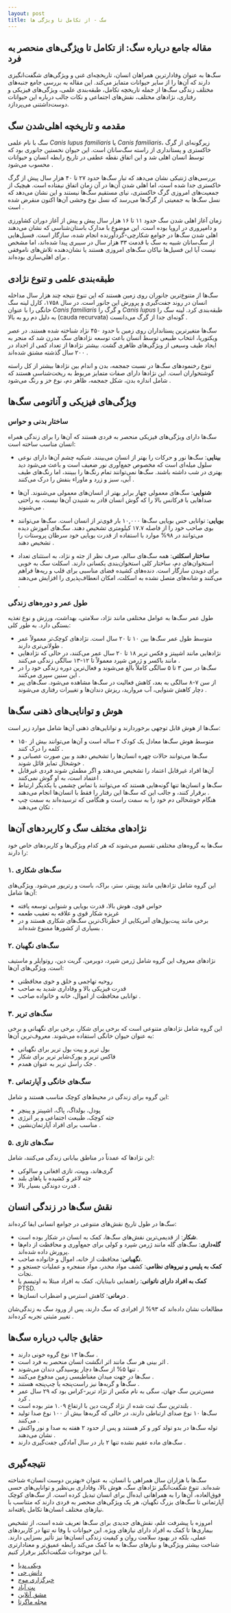 ```yaml
---
layout: post
title: سگ - از تکامل تا ویژگی ها
---
```


## مقاله جامع درباره سگ: از تکامل تا ویژگی‌های منحصر به فرد

سگ‌ها به عنوان وفادارترین همراهان انسان، تاریخچه‌ای غنی و ویژگی‌های شگفت‌انگیزی دارند که آن‌ها را از سایر حیوانات متمایز می‌کند. این مقاله به بررسی جامع جنبه‌های مختلف زندگی سگ‌ها از جمله تاریخچه تکامل، طبقه‌بندی علمی، ویژگی‌های فیزیکی و رفتاری، نژادهای مختلف، نقش‌های اجتماعی و نکات جالب درباره این حیوانات دوست‌داشتنی می‌پردازد.

## مقدمه و تاریخچه اهلی‌شدن سگ

سگ با نام علمی *Canis lupus familiaris* یا *Canis familiaris*، زیرگونه‌ای از گرگ خاکستری و پستانداری از راسته سگ‌سانان است. این حیوان نخستین جانوری بود که توسط انسان اهلی شد و این اتفاق نقطه عطفی در تاریخ رابطه انسان و حیوانات محسوب می‌شود .

بررسی‌های ژنتیکی نشان می‌دهد که تبار سگ‌ها حدود ۲۷ تا ۴۰ هزار سال پیش از گرگ خاکستری جدا شده است، اما اهلی شدن آن‌ها در آن زمان اتفاق نیفتاده است. هیچیک از جمعیت‌های امروزی گرگ خاکستری، نیای مستقیم سگ‌ها نیستند و این نشان می‌دهد که نسل سگ‌ها به جمعیتی از گرگ‌ها می‌رسد که نسل نوع وحشی آن‌ها اکنون منقرض شده است .

زمان آغاز اهلی شدن سگ حدود ۱۱ تا ۱۶ هزار سال پیش و پیش از آغاز دوران کشاورزی و دامپروری در اروپا بوده است. این موضوع با مدارک باستان‌شناسی که نشان می‌دهند اهلی شدن سگ‌ها در جوامع شکارچی-گردآورنده انجام شده، سازگار است. فسیل‌هایی از سگ‌سانان شبیه به سگ با قدمت ۳۳ هزار سال در سیبری پیدا شده‌اند، اما مشخص نیست آیا این فسیل‌ها نیاکان سگ‌های امروزی هستند یا نشان‌دهنده تلاش‌های ناموفقی برای اهلی‌سازی بوده‌اند .

## طبقه‌بندی علمی و تنوع نژادی

سگ‌ها از متنوع‌ترین جانوران روی زمین هستند که این تنوع نتیجه چند هزار سال مداخله انسان در روند جفت‌گیری و پرورش این جانور است. در سال ۱۷۵۸، کارل لینه سگ خانگی را با عنوان *Canis familiaris* و گرگ را *Canis lupus* طبقه‌بندی کرد. لینه سگ را به دلیل دم رو به بالا (cauda recurvata) گونه‌ای جدا از گرگ می‌دانست .

سگ‌ها متغیرترین پستانداران روی زمین با حدود ۴۵۰ نژاد شناخته شده هستند. در عصر ویکتوریا، انتخاب طبیعی توسط انسان باعث توسعه نژادهای سگ مدرن شد که منجر به ایجاد طیف وسیعی از ویژگی‌های ظاهری گشت. بیشتر نژادها از تعداد کمی از اجداد در ۲۰۰ سال گذشته مشتق شده‌اند .

تنوع رخنمودهای سگ‌ها در نسبت جمجمه، بدن و اندام بین نژادها بیشتر از کل راسته گوشتخواران است. این نژادها دارای صفات متمایز مربوط به ریخت‌شناسی هستند که شامل اندازه بدن، شکل جمجمه، ظاهر دم، نوع خز و رنگ می‌شود .

## ویژگی‌های فیزیکی و آناتومی سگ‌ها

### ساختار بدنی و حواس

سگ‌ها دارای ویژگی‌های فیزیکی منحصر به فردی هستند که آن‌ها را برای زندگی همراه انسان مناسب ساخته است:

- **بینایی**: سگ‌ها نور و حرکات را بهتر از انسان می‌بینند. شبکیه چشم آن‌ها دارای نوعی سلول میله‌ای است که مخصوص جمع‌آوری نور ضعیف است و باعث می‌شود دید بهتری در شب داشته باشند. سگ‌ها نمی‌توانند تمام رنگ‌ها را ببینند، اما رنگ‌های طیف آبی، سبز و زرد و ماوراء بنفش را درک می‌کنند .

- **شنوایی**: سگ‌های معمولی چهار برابر بهتر از انسان‌های معمولی می‌شنوند. آن‌ها صداهایی با فرکانس بالا را که گوش انسان قادر به شنیدن آن‌ها نیست، به راحتی می‌شنوند .

- **بویایی**: توانایی حس بویایی سگ‌ها ۱۰,۰۰۰ بار قوی‌تر از انسان است. سگ‌ها می‌توانند بوی صاحب خود را از فاصله ۱۷.۷ کیلومتری تشخیص دهند. سگ‌های آموزش دیده می‌توانند در ۹۸% موارد با استفاده از قدرت بویایی خود سرطان پروستات را تشخیص دهند .

- **ساختار اسکلتی**: همه سگ‌های سالم، صرف نظر از جثه و نژاد، به استثنای تعداد استخوان‌های دم، ساختار کلی استخوان‌بندی یکسانی دارند. اسکلت سگ به خوبی برای دویدن سازگار است. دنده‌های کشیده فضای مناسبی برای قلب و ریه‌ها فراهم می‌کنند و شانه‌های متصل نشده به اسکلت، امکان انعطاف‌پذیری را افزایش می‌دهند .

### طول عمر و دوره‌های زندگی

طول عمر سگ‌ها به عوامل مختلفی مانند نژاد، سلامتی، بهداشت، ورزش و نوع تغذیه بستگی دارد. به طور کلی:

- متوسط طول عمر سگ‌ها بین ۱۰ تا ۲۰ سال است. نژادهای کوچک‌تر معمولاً عمر طولانی‌تری دارند .
- نژادهایی مانند اشپیتز و فکس تریر ۱۸ تا ۲۰ سال عمر می‌کنند، در حالی که نژادهایی مانند باکسر و ژرمن شپرد معمولاً تا ۱۲-۱۳ سالگی زندگی می‌کنند .
- سگ‌ها در سن ۳ تا ۵ سالگی کاملاً بالغ می‌شوند و فعال‌ترین دوره زندگی خود را در این سنین سپری می‌کنند .
- از سن ۷-۸ سالگی به بعد، کاهش فعالیت در سگ‌ها مشاهده می‌شود. سگ‌های پیر دچار کاهش شنوایی، آب مروارید، ریزش دندان‌ها و تغییرات رفتاری می‌شوند .

## هوش و توانایی‌های ذهنی سگ‌ها

سگ‌ها از هوش قابل توجهی برخوردارند و توانایی‌های ذهنی آن‌ها شامل موارد زیر است:

- متوسط هوش سگ‌ها معادل یک کودک ۲ ساله است و آن‌ها می‌توانند بیش از ۱۵۰ کلمه را درک کنند .
- سگ‌ها می‌توانند حالات چهره انسان‌ها را تشخیص دهند و بین صورت عصبانی و خوشحال تمایز قائل شوند .
- آن‌ها افراد غیرقابل اعتماد را تشخیص می‌دهند و اگر مطمئن شوند فردی غیرقابل اعتماد است، به او گوش نمی‌کنند .
- سگ‌ها و انسان‌ها تنها گونه‌هایی هستند که می‌توانند با تماس چشمی با یکدیگر ارتباط برقرار کنند، و جالب این که سگ‌ها این رفتار را فقط با انسان‌ها انجام می‌دهند .
- هنگام خوشحالی دم خود را به سمت راست و هنگامی که ترسیده‌اند به سمت چپ تکان می‌دهند .

## نژادهای مختلف سگ و کاربردهای آن‌ها

سگ‌ها به گروه‌های مختلفی تقسیم می‌شوند که هر کدام ویژگی‌ها و کاربردهای خاص خود را دارند:

### ۱. سگ‌های شکاری

این گروه شامل نژادهایی مانند پوینتر، ستر، براک، باست و رتریور می‌شود. ویژگی‌های آن‌ها شامل:

- حواس قوی، هوش بالا، قدرت بویایی و شنوایی توسعه یافته
- غریزه شکار قوی و علاقه به تعقیب طعمه
- برخی مانند پیت‌بول‌های آمریکایی از خطرناک‌ترین سگ‌های شکاری هستند و در بسیاری از کشورها ممنوع شده‌اند .

### ۲. سگ‌های نگهبان

نژادهای معروف این گروه شامل ژرمن شپرد، دوبرمن، گریت دین، روتوایلر و ماستیف است. ویژگی‌های آن‌ها:

- روحیه تهاجمی و خلق و خوی محافظتی
- قدرت فیزیکی بالا و وفاداری شدید به صاحب
- توانایی محافظت از اموال، خانه و خانواده صاحب .

### ۳. سگ‌های تریر

این گروه شامل نژادهای متنوعی است که برخی برای شکار، برخی برای نگهبانی و برخی به عنوان حیوان خانگی استفاده می‌شوند. معروف‌ترین آن‌ها:

- بول تریر و پیت بول تریر برای نگهبانی
- فاکس تریر و یورک‌شایر تریر برای شکار
- جک راسل تریر به عنوان همدم .

### ۴. سگ‌های خانگی و آپارتمانی

این گروه برای زندگی در محیط‌های کوچک مناسب هستند و شامل:

- پودل، بولداگ، پاگ، اشپیتز و پینچر
- جثه کوچک، طبیعت اجتماعی و پر انرژی
- مناسب برای افراد آپارتمان‌نشین .

### ۵. سگ‌های تازی

این نژادها که عمدتاً در مناطق بیابانی زندگی می‌کنند، شامل:

- گری‌هاند، ویپت، تازی افغانی و سالوکی
- جثه لاغر و کشیده با پاهای بلند
- قدرت دوندگی بسیار بالا .

## نقش سگ‌ها در زندگی انسان

سگ‌ها در طول تاریخ نقش‌های متنوعی در جوامع انسانی ایفا کرده‌اند:

- **شکار**: از قدیمی‌ترین نقش‌های سگ‌ها، کمک به انسان در شکار بوده است.
- **گله‌داری**: سگ‌های گله مانند ژرمن شپرد و کولی برای جمع‌آوری و محافظت از دام‌ها پرورش داده شده‌اند.
- **نگهبانی**: محافظت از خانه، اموال و خانواده صاحب.
- **کمک به پلیس و نیروهای نظامی**: کشف مواد مخدر، مواد منفجره و عملیات جستجو و نجات.
- **کمک به افراد دارای ناتوانی**: راهنمایی نابینایان، کمک به افراد مبتلا به اوتیسم یا PTSD.
- **درمانی**: کاهش استرس و اضطراب انسان‌ها .

مطالعات نشان داده‌اند که ۹۳% از افرادی که سگ دارند، پس از ورود سگ به زندگی‌شان تغییر مثبتی تجربه کرده‌اند .

## حقایق جالب درباره سگ‌ها

- سگ‌ها ۱۳ نوع گروه خونی دارند .
- اثر بینی هر سگ مانند اثر انگشت انسان منحصر به فرد است .
- تنها ۵% از سگ‌ها دچار پوسیدگی دندان می‌شوند .
- سگ‌ها در جهت میدان مغناطیسی زمین مدفوع می‌کنند .
- سگ‌ها و گربه‌ها نیز راست‌پنجه یا چپ‌پنجه هستند .
- مسن‌ترین سگ جهان، سگی به نام مکس از نژاد تریر-کراس بود که ۲۹ سال عمر کرد .
- بلندترین سگ ثبت شده از نژاد گریت دین با ارتفاع ۱.۰۹ متر بوده است .
- سگ‌ها ۱۰ نوع صدای ارتباطی دارند، در حالی که گربه‌ها بیش از ۱۰۰ نوع صدا تولید می‌کنند .
- توله سگ‌ها در بدو تولد کور و کر هستند و پس از حدود ۲ هفته به صدا و نور واکنش نشان می‌دهند .
- سگ‌های ماده عقیم نشده تنها ۲ بار در سال آمادگی جفت‌گیری دارند .

## نتیجه‌گیری

سگ‌ها با هزاران سال همراهی با انسان، به عنوان «بهترین دوست انسان» شناخته شده‌اند. تنوع شگفت‌انگیز نژادهای سگ، هوش بالا، وفاداری بی‌نظیر و توانایی‌های حسی فوق‌العاده، آن‌ها را به همراهانی ایده‌آل برای انسان تبدیل کرده است. از سگ‌های کوچک آپارتمانی تا سگ‌های بزرگ نگهبان، هر یک ویژگی‌های منحصر به فردی دارند که متناسب با نیازهای مختلف انسان‌ها تکامل یافته‌اند.

امروزه با پیشرفت علم، نقش‌های جدیدی برای سگ‌ها تعریف شده است، از تشخیص بیماری‌ها تا کمک به افراد دارای نیازهای ویژه. این حیوانات با وفا نه تنها در کاربردهای عملی، بلکه در بهبود سلامت روان و کیفیت زندگی انسان‌ها نیز تأثیر بسزایی دارند. شناخت بیشتر ویژگی‌ها و نیازهای سگ‌ها به ما کمک می‌کند رابطه عمیق‌تر و معنادارتری با این موجودات شگفت‌انگیز برقرار کنیم.

- [ویکی پدیا](https://fa.m.wikipedia.org/wiki/%D8%B3%DA%AF)
- [دانش چی](https://www.daneshchi.ir/%D8%AA%D8%AD%D9%82%DB%8C%D9%82-%D8%B2%D9%86%D8%AF%DA%AF%DB%8C-%D8%B3%DA%AF-%D9%86%DA%98%D8%A7%D8%AF/)
- [خبرگزاری موج](https://www.mojnews.com/%D8%A8%D8%AE%D8%B4-%D8%B3%D8%A8%DA%A9-%D8%B2%D9%86%D8%AF%DA%AF%DB%8C-229/298504-%D8%AE%D8%B5%D9%88%D8%B5%DB%8C%D8%A7%D8%AA-%D8%B3%DA%AF-%D9%87%D8%A7-%D9%87%D8%B1%D8%A2%D9%86%DA%86%D9%87-%D8%AF%D8%B1-%D9%85%D9%88%D8%B1%D8%AF-%D8%B3%DA%AF-%D9%87%D8%A7-%D8%A8%D8%A7-%D9%86%DA%98%D8%A7%D8%AF-%D9%85%D8%AE%D8%AA%D9%84%D9%81-%D8%A8%D8%A7%DB%8C%D8%AF-%D8%A8%D8%AF%D8%A7%D9%86%DB%8C%D8%AF)
- [پت آباد](https://petabad.com/blog/Dogs/P3924-Everything-about-dogs.html)
- [مشق آنلاین](https://mashghonline.ir/%D8%AA%D8%AD%D9%82%DB%8C%D9%82-%D8%AF%D8%B1-%D9%85%D9%88%D8%B1%D8%AF-%D8%B3%DA%AF-%D9%87%D8%A7/)
- [مجله ماگرتا](https://magerta.ir/news/scientific/research-about-dogs/)
